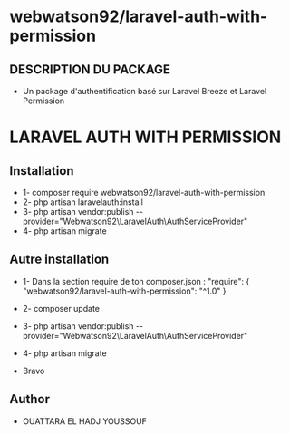 # webwatson92/laravel-auth-with-permission
## DESCRIPTION DU PACKAGE 

- Un package d'authentification basé sur Laravel Breeze et Laravel Permission

# LARAVEL AUTH WITH PERMISSION

## Installation

- 1- composer require webwatson92/laravel-auth-with-permission
- 2- php artisan laravelauth:install
- 3- php artisan vendor:publish --provider="Webwatson92\LaravelAuth\AuthServiceProvider"
- 4- php artisan migrate

## Autre installation 

- 1- Dans la section require de ton composer.json :
    "require": {
        "webwatson92/laravel-auth-with-permission": "^1.0"
    }

- 2- composer update
- 3- php artisan vendor:publish --provider="Webwatson92\LaravelAuth\AuthServiceProvider"
- 4- php artisan migrate
- Bravo

## Author
- OUATTARA EL HADJ YOUSSOUF
